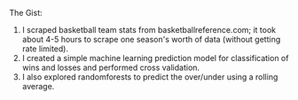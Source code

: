 The Gist:
1. I scraped basketball team stats from basketballreference.com; it took about 4-5 hours to scrape one season's worth of data (without getting rate limited).
2. I created a simple machine learning prediction model for classification of wins and losses and performed cross validation.
3. I also explored randomforests to predict the over/under using a rolling average.
